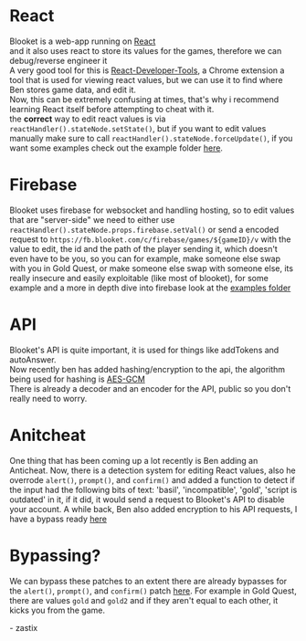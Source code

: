 # React
Blooket is a web-app running on [React](https://reactjs.org/)<br>and it also uses react to store its values for the games, therefore we can debug/reverse engineer it <br>A very good tool for this is [React-Developer-Tools](https://chrome.google.com/webstore/detail/react-developer-tools/fmkadmapgofadopljbjfkapdkoienihi), a Chrome extension a tool that is used for viewing react values, but we can use it to find where Ben stores game data, and edit it.<br>
Now, this can be extremely confusing at times, that's why i recommend learning React itself before attempting to cheat with it.<br>
the __correct__ way to edit react values is via ``` reactHandler().stateNode.setState() ```, but if you want to edit values manually make sure to call ``` reactHandler().stateNode.forceUpdate() ```, if you want some examples check out the example folder [here](https://github.com/notzastix/BlooketCheatTools/blob/main/examples/).

# Firebase
Blooket uses firebase for websocket and handling hosting, so to edit values that are "server-side" we need to either use `reactHandler().stateNode.props.firebase.setVal()` or send a encoded request to `https://fb.blooket.com/c/firebase/games/${gameID}/v` with the value to edit, the id and the path of the player sending it, which doesn't even have to be you, so you can for example, make someone else swap with you in Gold Quest, or make someone else swap with someone else, its really insecure and easily exploitable (like most of blooket), for some example and a more in depth dive into firebase look at the [examples folder](https://github.com/notzastix/BlooketCheatTools/blob/main/examples/)

# API
Blooket's API is quite important, it is used for things like addTokens and autoAnswer.<br>
Now recently ben has added hashing/encryption to the api, the algorithm being used for hashing is [AES-GCM](https://en.wikipedia.org/wiki/Galois/Counter_Mode)<br>
There is already a decoder and an encoder for the API, public so you don't really need to worry.

# Anitcheat
One thing that has been coming up a lot recently is Ben adding an Anticheat. Now, there is a detection system for editing React values, also he overrode `alert()`, `prompt()`, and `confirm()` and added a function to detect if the input had the following bits of text: 'basil', 'incompatible', 'gold', 'script is outdated' in it, if it did, it would send a request to Blooket's API to disable your account. A while back, Ben also added encryption to his API requests, I have a bypass ready [here](https://github.com/notzastix/BlooketCheatTools/blob/main/bypasses/requestEncoder.js)

# Bypassing?

We can bypass these patches to an extent there are already bypasses for the `alert()`, `prompt()`, and `confirm()` patch [here](https://github.com/notzastix/BlooketCheatTools/blob/main/bypasses/bypass.js). For example in Gold Quest, there are values `gold` and `gold2` and if they aren't equal to each other, it kicks you from the game.

<p>- zastix</p>
